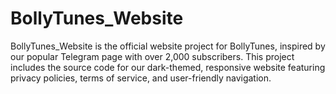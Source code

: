 # BollyTunes_Website
BollyTunes_Website is the official website project for BollyTunes, inspired by our popular Telegram page with over 2,000 subscribers. This project includes the source code for our dark-themed, responsive website featuring privacy policies, terms of service, and user-friendly navigation.
